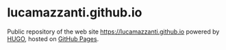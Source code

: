 # lucamazzanti.github.io

Public repository of the web site https://lucamazzanti.github.io powered by [HUGO](https://gohugo.io), hosted on [GitHub Pages](https://pages.github.com).
